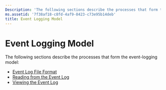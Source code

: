 ```yaml
---
Description: 'The following sections describe the processes that form the event-logging model.'
ms.assetid: '7f38af18-c8fd-4af9-8423-c73e95b14deb'
title: Event Logging Model
---
```


# Event Logging Model

The following sections describe the processes that form the event-logging model:

-   [Event Log File Format](event-log-file-format.md)
-   [Reading from the Event Log](reading-from-the-event-log.md)
-   [Viewing the Event Log](viewing-the-event-log.md)

 

 



